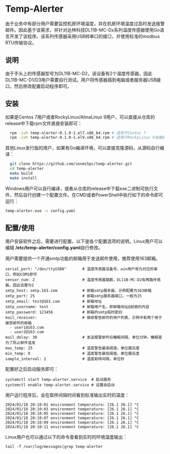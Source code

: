# Temp-Alerter

由于业务中有部分用户需要监控机房环境温度，并在机房环境温度过高时发送报警邮件。因此基于该需求，并针对达林科技DL11B-MC-Dx系列温度传感器使用Go语言开发了该程序。该系列传感器采用USB转串口的接口，并使用标准的modbus RTU传输协议。


## 说明

由于手头上的传感器型号为DL11B-MC-D2，该设备有2个温度传感器，因此DL11B-MC-D1/D3用户需要自行测试。用户将传感器插到电脑或者服务器USB接口，然后修改配置启动程序即可。


## 安装

如果是Centos 7用户或者RockyLinux/AlmaLinux 9用户，可以直接从仓库的release中下载rpm文件直接安装即可：

```bash
  rpm -ivh temp-alerter-0.1.0-1.el7.x86_64.rpm # 适用于Centos 7
  rpm -ivh temp-alerter-0.1.0-1.el9.x86_64.rpm # 适用于RockyLinux 9或者AlmaLinux 9
```

其他Linux发行版的用户，如果有Go编译环境，可以直接克隆源码，从源码自行编译：

```bash
  git clone https://github.com/sonmihpc/temp-alerter.git
  cd temp-alerter
  make build
  make install
```

Windows用户可以自行编译，或者从仓库的release中下载exe二进制可执行文件，然后自行创建一个配置文件。在CMD或者PowerShell中执行如下的命令即可运行：

```cmd
temp-alerter.exe -c config.yaml
```

## 配置/使用

用户安装软件之后，需要进行配置，以下是各个配置选项的说明。Linux用户可以编辑 **/etc/temp-alerter/config.yaml**自行修改。

用户需要提供一个开通smtp功能的邮箱用于发送邮件使用，推荐使用163邮箱。

```
serial_port: "/dev/ttyUSB0"       # 温度传感器设备号，win用户改为对应的串口，例如COM1即可
sensor_num: 2                     # 温度传感器路数，DL11B-MC-D2有两路传感器，因此设置为2
smtp_host: smtp.163.com           # 邮箱smtp服务器，示例配置为163邮箱
smtp_port: 25                     # 邮箱smtp服务器端口，一般为25
smtp_email: test@163.com          # 邮箱地址
smtp_username: test               # 邮箱用户名，即邮箱地址@前面的内容
smtp_password: 123456             # 邮箱的smtp临时密码
mail_receiver:                    # 接收警告邮件的用户列表，示例中有两个用于接受邮件的邮箱
  - user1@163.com
  - user2@163.com
mail_delay: 30                    # 发送报警邮件后睡眠间隔，单位分钟，睡眠是为了防止邮件滥发
max_temp: 25                      # 温度警告最高阈值，单位摄氏度
min_temp: 0                       # 温度警告最低阈值，单位摄氏度
sample_interval: 2                # 温度取样间隔，单位秒
```

配置好之后启动服务即可：

```
systemctl start temp-alerter.service  # 启动服务
systemctl enable temp-alerter.service # 设置自启动
```

用户运行程序后，会在取样间隔时间看到标准输出实时的温度：

```
2024/01/18 20:10:01 environment temperature: [26.1 26.1] °C
2024/01/18 20:10:03 environment temperature: [26.1 26.1] °C
2024/01/18 20:10:05 environment temperature: [26.1 26.1] °C
2024/01/18 20:10:07 environment temperature: [26.1 26.1] °C
2024/01/18 20:10:09 environment temperature: [26.1 26.1] °C
2024/01/18 20:10:11 environment temperature: [26.1 26.1] °C
```

Linux用户也可以通过以下的命令查看到实时的环境温度输出：

```
tail -f /var/log/messages|grep temp-alerter
```

